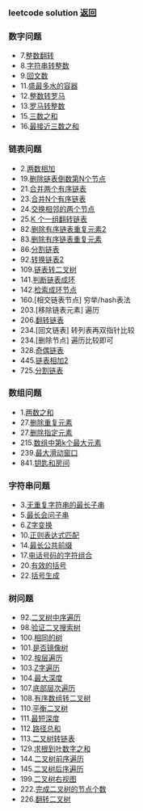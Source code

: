 ### leetcode solution  [返回](../)

### 数字问题
- 7.[整数翻转](intrange/7_int_reverse.go)
- 8.[字符串转整数](intrange/8_str_to_int.go)
- 9.[回文数](intrange/9_is_palindrome_int.go)
- 11.[盛最多水的容器](intrange/11_max_area.go)
- 12.[整数转罗马](intrange/12_int_to_roman.go)
- 13.[罗马转整数](intrange/13_roman_to_int.go)
- 15.[三数之和](intrange/15_three_sum.go)
- 16.[最接近三数之和](intrange/16_three_closest.go)

### 链表问题
- 2.[两数相加](linkrange/2_add_two_num.go)
- 19.[删除链表倒数第N个节点](linkrange/19_delete_link_node.go)
- 21.[合并两个有序链表](linkrange/21_merge_two_linknode.go)
- 23.[合并N个有序链表](linkrange/23_merge_n_linknode.go)
- 24.[交换相邻的两个节点](linkrange/24_swap_node.go)
- 25.[K 个一组翻转链表](linkrange/25_swap_k_listnode.go)
- 82.[删除有序链表重复元素2](linkrange/82_delete_dup_node2.go)
- 83.[删除有序链表重复元素](linkrange/83_delete_dup_node.go)
- 86.[分割链表](linkrange/86_partition_node.go)
- 92.[转换链表2](linkrange/92_reverse_between.go)
- 109.[链表转二叉树](linkrange/109_sorted_list_to_bst.go)
- 141.[判断链表成环](linkrange/141_has_cycle.go)
- 142.[检索成环节点](linkrange/142_detect_cycle.go)
- 160.[相交链表节点] 穷举/hash表法
- 203.[移除链表元素] 遍历
- 206.[翻转链表](linkrange/206_reverse_listnode.go)
- 234.[回文链表] 转列表再双指针比较
- 234.[删除节点] 遍历比较即可
- 328.[奇偶链表](linkrange/328_odd_event_list.go)
- 445.[链表相加2](linkrange/445_add_two_linknode.go)
- 725.[分割链表](linkrange/725_split_list.go)

### 数组问题
- 1.[两数之和](slicerange/1_two_sum.go)
- 27.[删除重复元素](slicerange/26_remove_dup.go)
- 27.[删除指定元素](slicerange/27_remove_ele.go)
- 215.[数组中第k个最大元素](slicerange/215_kth.go)
- 239.[最大滑动窗口](slicerange/239_max_sliding_window.go)
- 841.[钥匙和房间](slicerange/841_kesy_and_rooms.go)

### 字符串问题
- 3.[无重复字符串的最长子串](stringrange/3_len_of_longest_str.go)
- 5.[最长会问子串](stringrange/5_longest_palindrome.go)
- 6.[Z字变换](stringrange/6_z_convert.go)
- 10.[正则表达式匹配](stringrange/10_is_match_str.go)
- 14.[最长公共前缀](stringrange/14_longest_com_pref.go)
- 17.[电话号码的字符组合](stringrange/17_phone_num.go)
- 20.[有效的括号](stringrange/20_is_valid_stack.go)
- 22.[括号生成](stringrange/22_parenthesis.go)

### 树问题
- 92.[二叉树中序遍历](tree/94_inorder_traversal.go)
- 98.[验证二叉搜索树](tree/98_valid_bst.go)
- 100.[相同的树](tree/100_is_same_tree.go)
- 101.[是否镜像树](tree/101_is_symmetric_tree.go)
- 102.[按层遍历](tree/102_level_order.go)
- 103.[Z字遍历](tree/103_zigzag_level_order.go)
- 104.[最大深度](tree/104_max_deep.go)
- 107.[底部层次遍历](tree/107_level_order_bst.go)
- 108.[有序数组转二叉树](tree/108_sorted_to_bst.go)
- 110.[平衡二叉树](tree/110_is_balanced_tree.go)
- 111.[最短深度](tree/111_min_depth.go)
- 112.[路径总和](tree/112_has_path_sum.go)
- 113.[二叉树转链表](tree/114_treenode_to_link.go)
- 129.[求根到叶数字之和](tree/129_sum_nodes.go)
- 144.[二叉树前序遍历](tree/144_preorder_traversal.go)
- 145.[二叉树后序遍历](tree/145_postorder_traversal.go)
- 199.[二叉树右视图](tree/199_right_view.go)
- 222.[完成二叉树的节点个数](tree/222_count_nodes.go)
- 226.[翻转二叉树](tree/226_invert_tree.go)